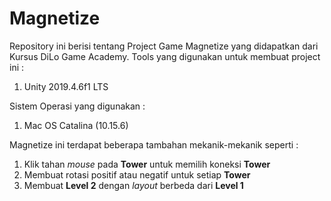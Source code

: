 # Magnetize

Repository ini berisi tentang Project Game Magnetize yang didapatkan dari Kursus DiLo Game Academy.
Tools yang digunakan untuk membuat project ini :
1. Unity 2019.4.6f1 LTS

Sistem Operasi yang digunakan :
1. Mac OS Catalina (10.15.6)

Magnetize ini terdapat beberapa tambahan mekanik-mekanik seperti :
1. Klik tahan *mouse* pada **Tower** untuk memilih koneksi **Tower**
2. Membuat rotasi positif atau negatif untuk setiap **Tower**
3. Membuat **Level 2** dengan *layout* berbeda dari **Level 1**